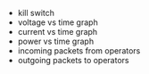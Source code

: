 - kill switch
- voltage vs time graph
- current vs time graph
- power vs time graph
- incoming packets from operators
- outgoing packets to operators